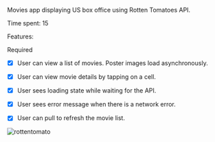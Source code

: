 Movies app displaying US box office using Rotten Tomatoes API.

Time spent: 15

Features:

Required

- [x] User can view a list of movies. Poster images load asynchronously.
- [x] User can view movie details by tapping on a cell.
- [x] User sees loading state while waiting for the API.
- [x] User sees error message when there is a network error.
- [x] User can pull to refresh the movie list.


![rottentomato](https://cloud.githubusercontent.com/assets/10636391/5969020/4dd5dba4-a7d3-11e4-8556-413cde3a286f.gif)
